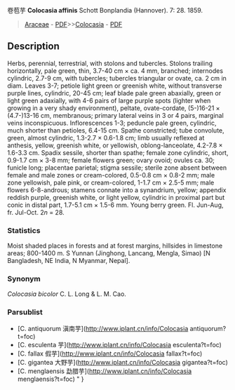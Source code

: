 卷苞芋 **Colocasia affinis** Schott Bonplandia (Hannover). 7: 28. 1859.

> [Araceae](http://www.iplant.cn/info/Araceae?t=foc) - [PDF](http://www.iplant.cn/foc/pdf/Araceae.pdf)>>[Colocasia](http://www.iplant.cn/info/Colocasia?t=foc) - [PDF](http://www.iplant.cn/foc/pdf/Colocasia.pdf)

## Description

Herbs, perennial, terrestrial, with stolons and tubercles. Stolons trailing horizontally, pale green, thin, 3.7-40 cm × ca. 4 mm, branched; internodes cylindric, 2.7-9 cm, with tubercles; tubercles triangular or ovate, ca. 2 cm in diam. Leaves 3-7; petiole light green or greenish white, without transverse purple lines, cylindric, 20-45 cm; leaf blade pale green abaxially, green or light green adaxially, with 4-6 pairs of large purple spots (lighter when growing in a very shady environment), peltate, ovate-cordate, (5-)16-21 × (4.7-)13-16 cm, membranous; primary lateral veins in 3 or 4 pairs, marginal veins inconspicuous. Inflorescences 1-3; peduncle pale green, cylindric, much shorter than petioles, 6.4-15 cm. Spathe constricted; tube convolute, green, almost cylindric, 1.3-2.7 × 0.6-1.8 cm; limb usually reflexed at anthesis, yellow, greenish white, or yellowish, oblong-lanceolate, 4.2-7.8 × 1.6-3.3 cm. Spadix sessile, shorter than spathe; female zone cylindric, short, 0.9-1.7 cm × 3-8 mm; female flowers green; ovary ovoid; ovules ca. 30; funicle long; placentae parietal; stigma sessile; sterile zone absent between female and male zones or cream-colored, 0.5-0.8 cm × 0.8-2 mm; male zone yellowish, pale pink, or cream-colored, 1-1.7 cm × 2.5-5 mm; male flowers 6-8-androus; stamens connate into a synandrium, yellow; appendix reddish purple, greenish white, or light yellow, cylindric in proximal part but conic in distal part, 1.7-5.1 cm × 1.5-6 mm. Young berry green. Fl. Jun-Aug, fr. Jul-Oct. 2*n* = 28.

### Statistics
Moist shaded places in forests and at forest margins, hillsides in limestone areas; 800-1400 m. S Yunnan (Jinghong, Lancang, Mengla, Simao) [N Bangladesh, NE India, N Myanmar, Nepal].

### Synonym
*Colocasia bicolor* C. L. Long & L. M. Cao.

### Parsublist

* [C.  antiquorum  滇南芋](http://www.iplant.cn/info/Colocasia antiquorum?t=foc)
* [C.  esculenta  芋](http://www.iplant.cn/info/Colocasia esculenta?t=foc)
* [C.  fallax  假芋](http://www.iplant.cn/info/Colocasia fallax?t=foc)
* [C.  gigantea  大野芋](http://www.iplant.cn/info/Colocasia gigantea?t=foc)
* [C.  menglaensis  勐腊芋](http://www.iplant.cn/info/Colocasia menglaensis?t=foc)
"
}